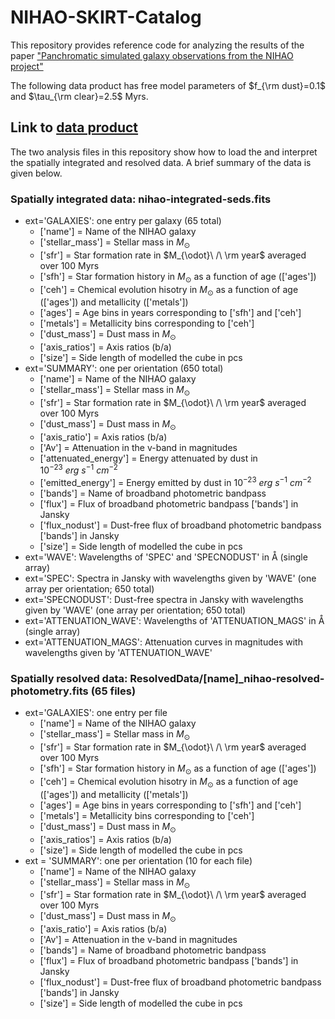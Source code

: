 # NIHAO-SKIRT-Catalog

This repository provides reference code for analyzing the results of the paper
["Panchromatic simulated galaxy observations from the NIHAO project"](https://www.google.com "The Astrophysical Journal")

The following data product has free model parameters of $f_{\rm dust}=0.1$ and $\tau_{\rm clear}=2.5$ Myrs.

## Link to [data product](https://drive.google.com/drive/folders/1eDouinsNBrEwPaQjvM7gVHa8kFe1rNGs?usp=share_link)

The two analysis files in this repository show how to load the and interpret the spatially integrated and resolved data. 
A brief summary of the data is given below. 

### Spatially integrated data: nihao-integrated-seds.fits 
  * ext='GALAXIES': one entry per galaxy (65 total) 
    * ['name'] = Name of the NIHAO galaxy 
    * ['stellar_mass'] = Stellar mass in $M_{\odot}$ 
    * ['sfr'] = Star formation rate in $M_{\odot}\ /\ \rm year$ averaged over 100 Myrs
    * ['sfh'] = Star formation history in $M_{\odot}$ as a function of age (['ages']) 
    * ['ceh'] = Chemical evolution hisotry in $M_{\odot}$ as a function of age (['ages']) and metallicity (['metals']) 
    * ['ages'] = Age bins in years corresponding to ['sfh'] and ['ceh'] 
    * ['metals'] = Metallicity bins corresponding to ['ceh'] 
    * ['dust_mass'] = Dust mass in $M_{\odot}$ 
    * ['axis_ratios'] = Axis ratios (b/a) 
    * ['size'] = Side length of modelled the cube in pcs 
  * ext='SUMMARY': one per orientation (650 total) 
    * ['name'] = Name of the NIHAO galaxy 
    * ['stellar_mass'] = Stellar mass in $M_{\odot}$ 
    * ['sfr'] = Star formation rate in $M_{\odot}\ /\ \rm year$ averaged over 100 Myrs
    * ['dust_mass'] = Dust mass in $M_{\odot}$ 
    * ['axis_ratio'] = Axis ratios (b/a) 
    * ['Av'] = Attenuation in the v-band in magnitudes 
    * ['attenuated_energy'] = Energy attenuated by dust in $10^{-23}\ erg\ s^{-1}\ cm^{-2}$ 
    * ['emitted_energy'] = Energy emitted by dust in $10^{-23}\ erg\ s^{-1}\ cm^{-2}$ 
    * ['bands'] = Name of broadband photometric bandpass  
    * ['flux'] = Flux of broadband photometric bandpass ['bands'] in Jansky 
    * ['flux_nodust'] = Dust-free flux of broadband photometric bandpass ['bands'] in Jansky 
    * ['size'] = Side length of modelled the cube in pcs 
  * ext='WAVE': Wavelengths of 'SPEC' and 'SPECNODUST' in Å (single array) 
  * ext='SPEC': Spectra in Jansky with wavelengths given by 'WAVE' (one array per orientation; 650 total) 
  * ext='SPECNODUST': Dust-free spectra in Jansky with wavelengths given by 'WAVE' (one array per orientation; 650 total) 
  * ext='ATTENUATION_WAVE': Wavelengths of 'ATTENUATION_MAGS' in Å (single array) 
  * ext='ATTENUATION_MAGS': Attenuation curves in magnitudes with wavelengths given by 'ATTENUATION_WAVE' 
    
### Spatially resolved data: ResolvedData/[name]_nihao-resolved-photometry.fits (65 files)
  * ext='GALAXIES': one entry per file
    * ['name'] = Name of the NIHAO galaxy 
    * ['stellar_mass'] = Stellar mass in $M_{\odot}$ 
    * ['sfr'] = Star formation rate in $M_{\odot}\ /\ \rm year$ averaged over 100 Myrs
    * ['sfh'] = Star formation history in $M_{\odot}$ as a function of age (['ages']) 
    * ['ceh'] = Chemical evolution hisotry in $M_{\odot}$ as a function of age (['ages']) and metallicity (['metals']) 
    * ['ages'] = Age bins in years corresponding to ['sfh'] and ['ceh'] 
    * ['metals'] = Metallicity bins corresponding to ['ceh'] 
    * ['dust_mass'] = Dust mass in $M_{\odot}$ 
    * ['axis_ratios'] = Axis ratios (b/a) 
    * ['size'] = Side length of modelled the cube in pcs 
  * ext = 'SUMMARY': one per orientation (10 for each file) 
    * ['name'] = Name of the NIHAO galaxy 
    * ['stellar_mass'] = Stellar mass in $M_{\odot}$ 
    * ['sfr'] = Star formation rate in $M_{\odot}\ /\ \rm year$ averaged over 100 Myrs
    * ['dust_mass'] = Dust mass in $M_{\odot}$ 
    * ['axis_ratio'] = Axis ratios (b/a) 
    * ['Av'] = Attenuation in the v-band in magnitudes 
    * ['bands'] = Name of broadband photometric bandpass  
    * ['flux'] = Flux of broadband photometric bandpass ['bands'] in Jansky 
    * ['flux_nodust'] = Dust-free flux of broadband photometric bandpass ['bands'] in Jansky 
    * ['size'] = Side length of modelled the cube in pcs 
    
    
